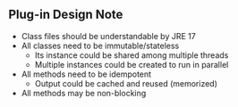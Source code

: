 ## Plug-in Design Note

* Class files should be understandable by JRE 17
* All classes need to be immutable/stateless
    * Its instance could be shared among multiple threads
    * Multiple instances could be created to run in parallel
* All methods need to be idempotent
    * Output could be cached and reused (memorized)
* All methods may be non-blocking
